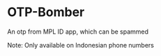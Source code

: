 # OTP-Bomber
An otp from MPL ID app, which can be spammed

Note: Only available on Indonesian phone numbers
